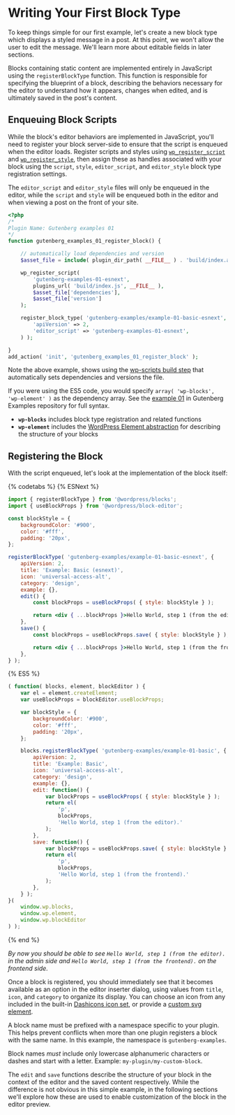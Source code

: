 # Writing Your First Block Type

To keep things simple for our first example, let's create a new block type which displays a styled message in a post. At this point, we won't allow the user to edit the message. We'll learn more about editable fields in later sections.

Blocks containing static content are implemented entirely in JavaScript using the `registerBlockType` function. This function is responsible for specifying the blueprint of a block, describing the behaviors necessary for the editor to understand how it appears, changes when edited, and is ultimately saved in the post's content.

## Enqueuing Block Scripts

While the block's editor behaviors are implemented in JavaScript, you'll need to register your block server-side to ensure that the script is enqueued when the editor loads. Register scripts and styles using [`wp_register_script`](https://developer.wordpress.org/reference/functions/wp_register_script/) and [`wp_register_style`](https://developer.wordpress.org/reference/functions/wp_register_style/), then assign these as handles associated with your block using the `script`, `style`, `editor_script`, and `editor_style` block type registration settings. 

The `editor_script` and `editor_style` files will only be enqueued in the editor, while the `script` and `style` will be enqueued both in the editor and when viewing a post on the front of your site.

```php
<?php
/*
Plugin Name: Gutenberg examples 01
*/
function gutenberg_examples_01_register_block() {

	// automatically load dependencies and version
	$asset_file = include( plugin_dir_path( __FILE__ ) . 'build/index.asset.php');

	wp_register_script(
		'gutenberg-examples-01-esnext',
		plugins_url( 'build/index.js', __FILE__ ),
		$asset_file['dependencies'],
		$asset_file['version']
	);

	register_block_type( 'gutenberg-examples/example-01-basic-esnext', array(
		'apiVersion' => 2,
		'editor_script' => 'gutenberg-examples-01-esnext',
	) );

}
add_action( 'init', 'gutenberg_examples_01_register_block' );
```

Note the above example, shows using the [wp-scripts build step](/docs/designers-developers/developers/tutorials/javascript/js-build-setup/) that automatically sets dependencies and versions the file. 

If you were using the ES5 code, you would specify `array( 'wp-blocks', 'wp-element' )` as the dependency array. See the [example 01](https://github.com/WordPress/gutenberg-examples/blob/master/01-basic/index.php) in Gutenberg Examples repository for full syntax.

- __`wp-blocks`__ includes block type registration and related functions
- __`wp-element`__ includes the [WordPress Element abstraction](/packages/element/README.md) for describing the structure of your blocks


## Registering the Block

With the script enqueued, let's look at the implementation of the block itself:

{% codetabs %}
{% ESNext %}
```jsx
import { registerBlockType } from '@wordpress/blocks';
import { useBlockProps } from '@wordpress/block-editor';

const blockStyle = {
	backgroundColor: '#900',
	color: '#fff',
	padding: '20px',
};

registerBlockType( 'gutenberg-examples/example-01-basic-esnext', {
	apiVersion: 2,
	title: 'Example: Basic (esnext)',
	icon: 'universal-access-alt',
	category: 'design',
	example: {},
	edit() {
		const blockProps = useBlockProps( { style: blockStyle } );

		return <div { ...blockProps }>Hello World, step 1 (from the editor).</div>;
	},
	save() {
		const blockProps = useBlockProps.save( { style: blockStyle } );

		return <div { ...blockProps }>Hello World, step 1 (from the frontend).</div>;
	},
} );
```
{% ES5 %}
```js
( function( blocks, element, blockEditor ) {
	var el = element.createElement;
	var useBlockProps = blockEditor.useBlockProps;

	var blockStyle = {
		backgroundColor: '#900',
		color: '#fff',
		padding: '20px',
	};

	blocks.registerBlockType( 'gutenberg-examples/example-01-basic', {
		apiVersion: 2,
		title: 'Example: Basic',
		icon: 'universal-access-alt',
		category: 'design',
		example: {},
		edit: function() {
			var blockProps = useBlockProps( { style: blockStyle } );
			return el(
				'p',
				blockProps,
				'Hello World, step 1 (from the editor).'
			);
		},
		save: function() {
			var blockProps = useBlockProps.save( { style: blockStyle } );
			return el(
				'p',
				blockProps,
				'Hello World, step 1 (from the frontend).'
			);
		},
	} );
}(
	window.wp.blocks,
	window.wp.element,
	window.wp.blockEditor
) );
```
{% end %}

_By now you should be able to see `Hello World, step 1 (from the editor).` in the admin side and `Hello World, step 1 (from the frontend).` on the frontend side._

Once a block is registered, you should immediately see that it becomes available as an option in the editor inserter dialog, using values from `title`, `icon`, and `category` to organize its display. You can choose an icon from any included in the built-in [Dashicons icon set](https://developer.wordpress.org/resource/dashicons/), or provide a [custom svg element](/docs/designers-developers/developers/block-api/block-registration.md#icon-optional).

A block name must be prefixed with a namespace specific to your plugin. This helps prevent conflicts when more than one plugin registers a block with the same name. In this example, the namespace is `gutenberg-examples`.

Block names _must_ include only lowercase alphanumeric characters or dashes and start with a letter. Example: `my-plugin/my-custom-block`.

The `edit` and `save` functions describe the structure of your block in the context of the editor and the saved content respectively. While the difference is not obvious in this simple example, in the following sections we'll explore how these are used to enable customization of the block in the editor preview.
